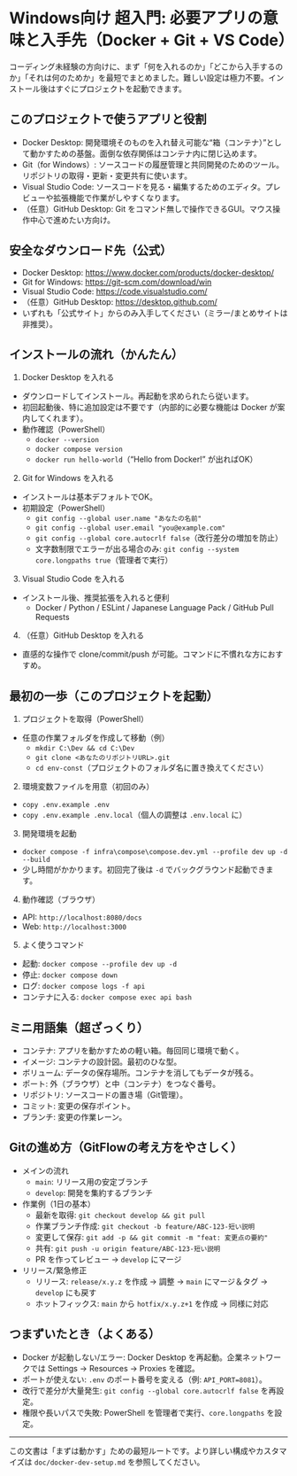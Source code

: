 # Windows向け 超入門: 必要アプリの意味と入手先（Docker + Git + VS Code）

コーディング未経験の方向けに、まず「何を入れるのか」「どこから入手するのか」「それは何のためか」を最短でまとめました。難しい設定は極力不要。インストール後はすぐにプロジェクトを起動できます。

## このプロジェクトで使うアプリと役割
- Docker Desktop: 開発環境そのものを入れ替え可能な“箱（コンテナ）”として動かすための基盤。面倒な依存関係はコンテナ内に閉じ込めます。
- Git（for Windows）: ソースコードの履歴管理と共同開発のためのツール。リポジトリの取得・更新・変更共有に使います。
- Visual Studio Code: ソースコードを見る・編集するためのエディタ。プレビューや拡張機能で作業がしやすくなります。
- （任意）GitHub Desktop: Git をコマンド無しで操作できるGUI。マウス操作中心で進めたい方向け。

## 安全なダウンロード先（公式）
- Docker Desktop: https://www.docker.com/products/docker-desktop/
- Git for Windows: https://git-scm.com/download/win
- Visual Studio Code: https://code.visualstudio.com/
- （任意）GitHub Desktop: https://desktop.github.com/
- いずれも「公式サイト」からのみ入手してください（ミラー/まとめサイトは非推奨）。

## インストールの流れ（かんたん）
1) Docker Desktop を入れる
- ダウンロードしてインストール。再起動を求められたら従います。
- 初回起動後、特に追加設定は不要です（内部的に必要な機能は Docker が案内してくれます）。
- 動作確認（PowerShell）
  - `docker --version`
  - `docker compose version`
  - `docker run hello-world`（“Hello from Docker!” が出ればOK）

2) Git for Windows を入れる
- インストールは基本デフォルトでOK。
- 初期設定（PowerShell）
  - `git config --global user.name "あなたの名前"`
  - `git config --global user.email "you@example.com"`
  - `git config --global core.autocrlf false`（改行差分の増加を防止）
  - 文字数制限でエラーが出る場合のみ: `git config --system core.longpaths true`（管理者で実行）

3) Visual Studio Code を入れる
- インストール後、推奨拡張を入れると便利
  - Docker / Python / ESLint / Japanese Language Pack / GitHub Pull Requests

4) （任意）GitHub Desktop を入れる
- 直感的な操作で clone/commit/push が可能。コマンドに不慣れな方におすすめ。

## 最初の一歩（このプロジェクトを起動）
1) プロジェクトを取得（PowerShell）
- 任意の作業フォルダを作成して移動（例）
  - `mkdir C:\Dev && cd C:\Dev`
  - `git clone <あなたのリポジトリURL>.git`
  - `cd env-const`（プロジェクトのフォルダ名に置き換えてください）

2) 環境変数ファイルを用意（初回のみ）
- `copy .env.example .env`
- `copy .env.example .env.local`（個人の調整は `.env.local` に）

3) 開発環境を起動
- `docker compose -f infra\compose\compose.dev.yml --profile dev up -d --build`
- 少し時間がかかります。初回完了後は `-d` でバックグラウンド起動できます。

4) 動作確認（ブラウザ）
- API: `http://localhost:8080/docs`
- Web: `http://localhost:3000`

5) よく使うコマンド
- 起動: `docker compose --profile dev up -d`
- 停止: `docker compose down`
- ログ: `docker compose logs -f api`
- コンテナに入る: `docker compose exec api bash`

## ミニ用語集（超ざっくり）
- コンテナ: アプリを動かすための軽い箱。毎回同じ環境で動く。
- イメージ: コンテナの設計図。最初のひな型。
- ボリューム: データの保存場所。コンテナを消してもデータが残る。
- ポート: 外（ブラウザ）と中（コンテナ）をつなぐ番号。
- リポジトリ: ソースコードの置き場（Git管理）。
- コミット: 変更の保存ポイント。
- ブランチ: 変更の作業レーン。

## Gitの進め方（GitFlowの考え方をやさしく）
- メインの流れ
  - `main`: リリース用の安定ブランチ
  - `develop`: 開発を集約するブランチ
- 作業例（1日の基本）
  - 最新を取得: `git checkout develop && git pull`
  - 作業ブランチ作成: `git checkout -b feature/ABC-123-短い説明`
  - 変更して保存: `git add -p && git commit -m "feat: 変更点の要約"`
  - 共有: `git push -u origin feature/ABC-123-短い説明`
  - PR を作ってレビュー → `develop` にマージ
- リリース/緊急修正
  - リリース: `release/x.y.z` を作成 → 調整 → `main` にマージ＆タグ → `develop` にも戻す
  - ホットフィックス: `main` から `hotfix/x.y.z+1` を作成 → 同様に対応

## つまずいたとき（よくある）
- Docker が起動しない/エラー: Docker Desktop を再起動。企業ネットワークでは Settings → Resources → Proxies を確認。
- ポートが使えない: `.env` のポート番号を変える（例: `API_PORT=8081`）。
- 改行で差分が大量発生: `git config --global core.autocrlf false` を再設定。
- 権限や長いパスで失敗: PowerShell を管理者で実行、`core.longpaths` を設定。

---
この文書は「まずは動かす」ための最短ルートです。より詳しい構成やカスタマイズは `doc/docker-dev-setup.md` を参照してください。
